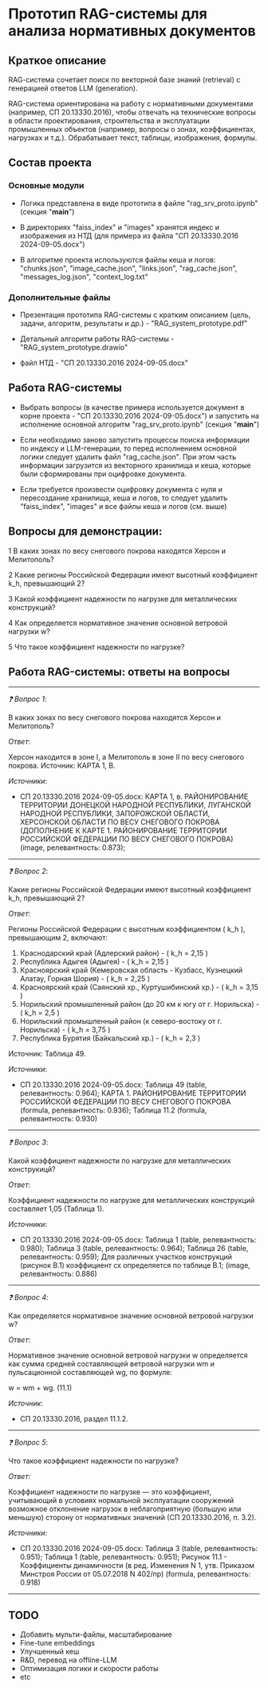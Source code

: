 # Прототип RAG-системы для анализа нормативных документов

## Краткое описание
RAG-cистема сочетает поиск по векторной базе знаний (retrieval) с генерацией ответов LLM (generation).

RAG-система ориентирована на работу с нормативными документами (например, СП 20.13330.2016), чтобы отвечать
на технические вопросы в области проектирования, строительства и эксплуатации промышленных объектов
(например, вопросы о зонах, коэффициентах, нагрузках и т.д.). 
Обрабатывает текст, таблицы, изображения, формулы.

## Состав проекта
### Основные модули

* Логика представлена в виде прототипа в файле "rag_srv_proto.ipynb" (секция "__main__")


* В директориях "faiss_index" и "images" хранятся индекс и изображения из НТД (для примера из файла "СП 20.13330.2016 2024-09-05.docx")


* В алгоритме проекта используются файлы кеша и логов: "chunks.json", "image_cache.json", "links.json", "rag_cache.json", "messages_log.json", "context_log.txt"

### Дополнительные файлы

* Презентация прототипа RAG-системы с кратким описанием (цель, задачи, алгоритм, результаты и др.) - "RAG_system_prototype.pdf"


* Детальный алгоритм работы RAG-системы - "RAG_system_prototype.drawio"


* файл НТД - "СП 20.13330.2016 2024-09-05.docx"


## Работа RAG-системы
* Выбрать вопросы (в качестве примера используется документ в корне проекта - "СП 20.13330.2016 2024-09-05.docx") и запустить на исполнение основной алгоритм "rag_srv_proto.ipynb" (секция "__main__")


* Если необходимо заново запустить процессы поиска информации по индексу и LLM-генерации, то перед исполнением основной логики следует удалить файл "rag_cache.json". При этом часть информации загрузится из векторного хранилища и кеша, которые были сформированы при оцифровке документа.


* Если требуется произвести оцифровку документа с нуля и пересоздание хранилища, кеша и логов, то следует удалить "faiss_index", "images" и все файлы кеша и логов (см. выше)


## Вопросы для демонстрации:
1 В каких зонах по весу снегового покрова находятся Херсон и Мелитополь?

2 Какие регионы Российской Федерации имеют высотный коэффициент k_h, превышающий 2?

3 Какой коэффициент надежности по нагрузке для металлических конструкций?

4 Как определяется нормативное значение основной ветровой нагрузки w?

5 Что такое коэффициент надежности по нагрузке?

## Работа RAG-системы: ответы на вопросы

-----------------------------------------------------------------------------
*❓ Вопрос 1*: 

В каких зонах по весу снегового покрова находятся Херсон и Мелитополь?

*Ответ*: 

Херсон находится в зоне I, а Мелитополь в зоне II по весу снегового покрова. Источник: КАРТА 1, В.

*Источники*:
- СП 20.13330.2016 2024-09-05.docx: КАРТА 1, в. РАЙОНИРОВАНИЕ ТЕРРИТОРИИ ДОНЕЦКОЙ НАРОДНОЙ РЕСПУБЛИКИ, ЛУГАНСКОЙ НАРОДНОЙ РЕСПУБЛИКИ, ЗАПОРОЖСКОЙ ОБЛАСТИ, ХЕРСОНСКОЙ ОБЛАСТИ ПО ВЕСУ СНЕГОВОГО ПОКРОВА (ДОПОЛНЕНИЕ К КАРТЕ 1. РАЙОНИРОВАНИЕ ТЕРРИТОРИИ РОССИЙСКОЙ ФЕДЕРАЦИИ ПО ВЕСУ СНЕГОВОГО ПОКРОВА) (image, релевантность: 0.873);

-----------------------------------------------------------------------------
*❓ Вопрос 2*: 

Какие регионы Российской Федерации имеют высотный коэффициент k_h, превышающий 2?

*Ответ*: 

Регионы Российской Федерации с высотным коэффициентом \( k_h \), превышающим 2, включают:

1. Краснодарский край (Адлерский район) - \( k_h = 2,15 \)
2. Республика Адыгея (Адыгея) - \( k_h = 2,15 \)
3. Красноярский край (Кемеровская область - Кузбасс, Кузнецкий Алатау, Горная Шория) - \( k_h = 2,25 \)
4. Красноярский край (Саянский хр., Куртушибинский хр.) - \( k_h = 3,15 \)
5. Норильский промышленный район (до 20 км к югу от г. Норильска) - \( k_h = 2,5 \)
6. Норильский промышленный район (к северо-востоку от г. Норильска) - \( k_h = 3,75 \)
7. Республика Бурятия (Байкальский хр.) - \( k_h = 2,3 \)

Источник: Таблица 49.

*Источники*:
- СП 20.13330.2016 2024-09-05.docx: Таблица 49 (table, релевантность: 0.964); КАРТА 1. РАЙОНИРОВАНИЕ ТЕРРИТОРИИ РОССИЙСКОЙ ФЕДЕРАЦИИ ПО ВЕСУ СНЕГОВОГО ПОКРОВА (formula, релевантность: 0.936); Таблица 11.2 (formula, релевантность: 0.930)

-----------------------------------------------------------------------------
*❓ Вопрос 3*:

Какой коэффициент надежности по нагрузке для металлических конструкицй?

*Ответ*:

Коэффициент надежности по нагрузке для металлических конструкций составляет 1,05 (Таблица 1).

*Источники*:
- СП 20.13330.2016 2024-09-05.docx: Таблица 1 (table, релевантность: 0.980); Таблица 3 (table, релевантность: 0.964); Таблица 26 (table, релевантность: 0.959); Для различных участков конструкций (рисунок В.1) коэффициент cx определяется по таблице В.1; (image, релевантность: 0.886)

-----------------------------------------------------------------------------
*❓ Вопрос 4*: 

Как определяется нормативное значение основной ветровой нагрузки w?

*Ответ*:

Нормативное значение основной ветровой нагрузки w определяется как сумма средней составляющей ветровой нагрузки wm и пульсационной составляющей wg, по формуле: 

w = wm + wg. (11.1)

*Источник*: 

- СП 20.13330.2016, раздел 11.1.2.

-----------------------------------------------------------------------------
*❓ Вопрос 5*: 

Что такое коэффициент надежности по нагрузке?

*Ответ*:

Коэффициент надежности по нагрузке — это коэффициент, учитывающий в условиях нормальной эксплуатации сооружений возможное отклонение нагрузок в неблагоприятную (большую или меньшую) сторону от нормативных значений (СП 20.13330.2016, п. 3.2).

*Источники*:
- СП 20.13330.2016 2024-09-05.docx: Таблица 3 (table, релевантность: 0.951); Таблица 1 (table, релевантность: 0.951); Рисунок 11.1 - Коэффициенты динамичности
(в ред. Изменения N 1, утв. Приказом
Минстроя России от 05.07.2018 N 402/пр) (formula, релевантность: 0.918)
-----------------------------------------------------------------------------

##  TODO
* Добавить мульти-файлы, масштабирование
* Fine-tune embeddings
* Улучшенный кеш
* R&D, перевод на offline-LLM
* Оптимизация логики и скорости работы 
* etc